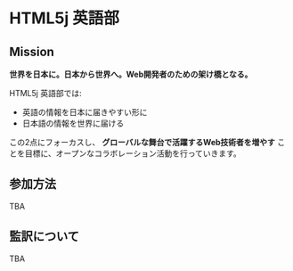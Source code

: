 # HTML5j 英語部

## Mission

**世界を日本に。日本から世界へ。Web開発者のための架け橋となる。**

HTML5j 英語部では:

- 英語の情報を日本に届きやすい形に
- 日本語の情報を世界に届ける

この2点にフォーカスし、 **グローバルな舞台で活躍するWeb技術者を増やす** ことを目標に、オープンなコラボレーション活動を行っていきます。

## 参加方法

TBA

## 監訳について

TBA